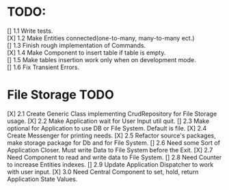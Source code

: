 # TODO:
[] 1.1 Write tests.  
[X] 1.2 Make Entities connected(one-to-many, many-to-many ect.)  
[] 1.3 Finish rough implementation of Commands.  
[X] 1.4 Make Component to insert table if table is empty.   
[] 1.5 Make tables insertion work only when on development mode.  
[] 1.6 Fix Transient Errors.
# File Storage TODO
[X] 2.1 Create Generic Class implementing CrudRepository for File Storage usage.
[X] 2.2 Make Application wait for User Input util quit.
[] 2.3 Make optional for Application to use DB or File System. Default is file.
[X] 2.4 Create Messenger for printing needs.
[X] 2.5 Refactor source's packages, make storage package for Db and for File System.
[] 2.6 Need some Sort of Application Closer. Must write Data to File System before the Exit.
[X] 2.7 Need Component to read and write data to File System.
[] 2.8 Need Counter to increase Entities indexes.
[] 2.9 Update Application Dispatcher to work with user input.
[X] 3.0 Need Central Component to set, hold, return Application State Values.